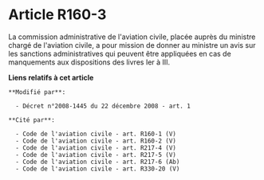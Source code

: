 # Article R160-3

La commission administrative de l'aviation civile, placée auprès du ministre chargé de l'aviation civile, a pour mission de
donner au ministre un avis sur les sanctions administratives qui peuvent être appliquées en cas de manquements aux
dispositions des livres Ier à III.

**Liens relatifs à cet article**

	**Modifié par**:

	  - Décret n°2008-1445 du 22 décembre 2008 - art. 1

	**Cité par**:

	  - Code de l'aviation civile - art. R160-1 (V)
	  - Code de l'aviation civile - art. R160-2 (V)
	  - Code de l'aviation civile - art. R217-4 (V)
	  - Code de l'aviation civile - art. R217-5 (V)
	  - Code de l'aviation civile - art. R217-6 (Ab)
	  - Code de l'aviation civile - art. R330-20 (V)

